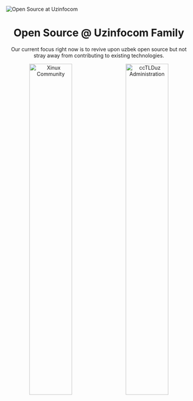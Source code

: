 ![Open Source at Uzinfocom](https://github.com/uzinfocom-org/.github/blob/main/images/new-banner.png) 

<p align="center"><h1 align="center">Open Source @ Uzinfocom Family</h1></p>

<p align="center">Our current focus right now is to revive upon uzbek open source but not stray away from contributing to existing technologies.</p>

<p align="center">
  <a href="https://xinux.uz"><img src="https://github.com/uzinfocom-org/.github/blob/main/images/xinux-banner.png" width=48% alt="Xinux Community"></a>
  &nbsp;&nbsp;&nbsp;
  <a href="https://cctld.uz"><img src="https://github.com/uzinfocom-org/.github/blob/main/images/cctld-banner.png" width=48% alt="ccTLDuz Administration"></a>
</p>

